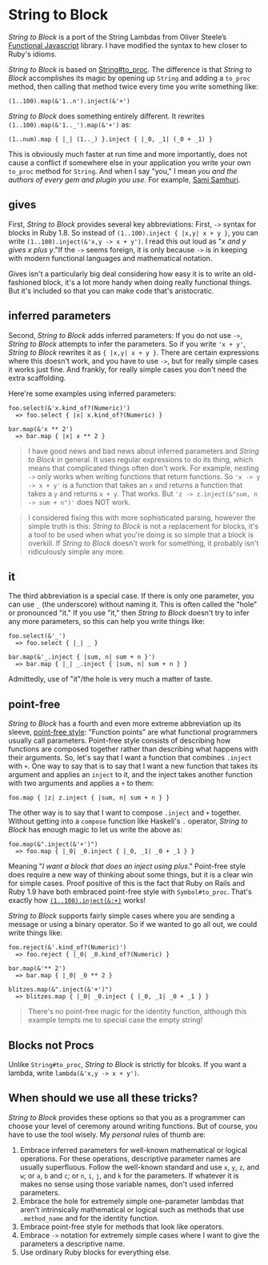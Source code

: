 String to Block
===

*String to Block* is a port of the String Lambdas from Oliver Steele’s [Functional Javascript](http://osteele.com/sources/javascript/functional/ "Functional Javascript") library. I have modified the syntax to hew closer to Ruby's idioms.

*String to Block* is based on [String#to_proc](http://github.com/raganwald/homoiconic/tree/master/2008-11-28/you_cant_be_serious.md "You can’t be serious!?"). The difference is that *String to Block* accomplishes its magic by opening up `String` and adding a `to_proc` method, then calling that method twice every time you write something like:

    (1..100).map(&'1..n').inject(&'+')

*String to Block* does something entirely different. It rewrites `(1..100).map(&'1.._').map(&'+')` as:

    (1..num).map { |_| (1.._) }.inject { |_0, _1| (_0 + _1) }

This is obviously much faster at run time and more importantly, does not cause a conflict if somewhere else in your application you write your own `to_proc` method for `String`. And when I say "you," I mean *you and the authors of every gem and plugin you use*. For example, [Sami Samhuri](http://sami.samhuri.net/2007/5/11/enumerable-pluck-and-string-to_proc-for-ruby/ "Enumerable#pluck and String#to_proc for Ruby").

gives
---

First, *String to Block* provides several key abbreviations: First,	`->` syntax for blocks in Ruby 1.8. So instead of `(1..100).inject { |x,y| x + y }`, you can write `(1..100).inject(&'x,y -> x + y')`. I read this out loud as "*x and y gives x plus y*."If the `->` seems foreign, it is only because `->` is in keeping with modern functional languages and mathematical notation.

Gives isn't a particularly big deal considering how easy it is to write an old-fashioned block, it's a lot more handy when doing really functional things. But it's included so that you can make code that's aristocratic.

inferred parameters
---

Second, *String to Block* adds inferred parameters: If you do not use `->`, *String to Block* attempts to infer the parameters. So if you write `'x + y'`, *String to Block* rewrites it as `{ |x,y| x + y }`. There are certain expressions where this doesn't work, and you have to use `->`, but for really simple cases it works just fine. And frankly, for really simple cases you don't need the extra scaffolding.

Here're some examples using inferred parameters:

    foo.select(&'x.kind_of?(Numeric)')
      => foo.select { |x| x.kind_of?(Numeric) }
	  
    bar.map(&'x ** 2')
      => bar.map { |x| x ** 2 }

> I have good news and bad news about inferred parameters and *String to Block* in general. It uses regular expressions to do its thing, which means that complicated things often don't work. For example, nesting `->` only works when writing functions that return functions. So `'x -> y -> x + y'` is a function that takes an `x` and returns a function that takes a `y` and returns `x + y`. That works. But `'z -> z.inject(&"sum, n -> sum + n")'` does NOT work.

> I considered fixing this with more sophisticated parsing, however the simple truth is this: *String to Block* is not a replacement for blocks, it's a tool to be used when what you're doing is so simple that a block is overkill. If *String to Block* doesn't work for something, it probably isn't ridiculously simple any more.

it
---

The third abbreviation is a special case. If there is only one parameter, you can use `_` (the underscore) without naming it. This is often called the "hole" or pronounced "it." If you use "it," then *String to Block* doesn't try to infer any more parameters, so this can help you write things like:

    foo.select(&'_')
      => foo.select { |_| _ }
	  
    bar.map(&'_.inject { |sum, n| sum + n }')
      => bar.map { |_| _.inject { |sum, n| sum + n } }

Admittedly, use of "it"/the hole is very much a matter of taste.

point-free
---

*String to Block* has a fourth and even more extreme abbreviation up its sleeve, [point-free style](http://blog.plover.com/prog/haskell/ "The Universe of Discourse : Note on point-free programming style"): "Function points" are what functional programmers usually call parameters. Point-free style consists of describing how functions are composed together rather than describing what happens with their arguments. So, let's say that I want a function that combines `.inject` with `+`. One way to say that is to say that I want a new function that takes its argument and applies an `inject` to it, and the inject takes another function with two arguments and applies a `+` to them:

    foo.map { |z| z.inject { |sum, n| sum + n } }
	
The other way is to say that I want to compose `.inject` and `+` together. Without getting into a `compose` function like Haskell's `.` operator, *String to Block* has enough magic to let us write the above as:

    foo.map(&".inject(&'+')")
      => foo.map { |_0| _0.inject { |_0, _1| _0 + _1 } }
	
Meaning "*I want a block that does an inject using plus*." Point-free style does require a new way of thinking about some things, but it is a clear win for simple cases. Proof positive of this is the fact that Ruby on Rails and Ruby 1.9 have both embraced point-free style with `Symbol#to_proc`. That's exactly how [`(1..100).inject(&:+)`](http://weblog.raganwald.com/2008/02/1100inject.html "(1..100).inject(&:+)") works!

*String to Block* supports fairly simple cases where you are sending a message or using a binary operator. So if we wanted to go all out, we could write things like:

    foo.reject(&'.kind_of?(Numeric)')
      => foo.reject { |_0| _0.kind_of?(Numeric) }
      
    bar.map(&'** 2')
      => bar.map { |_0| _0 ** 2 }
      
    blitzes.map(&".inject(&'+')")
      => blitzes.map { |_0| _0.inject { |_0, _1| _0 + _1 } }

> There's no point-free magic for the identity function, although this example tempts me to special case the empty string!

Blocks not Procs
---

Unlike `String#to_proc`, *String to Block* is strictly for blcoks. If you want a lambda, write `lambda(&'x,y -> x + y')`.

When should we use all these tricks?
---

*String to Block* provides these options so that you as a programmer can choose your level of ceremony around writing functions. But of course, you have to use the tool wisely. My *personal* rules of thumb are:

1.	Embrace inferred parameters for well-known mathematical or logical operations. For these operations, descriptive parameter names are usually superfluous. Follow the well-known standard and use `x`, `y`, `z`, and `w`;  or `a`, `b` and `c`; or `n`, `i`, `j`, and `k` for the parameters. If whatever it is makes no sense using those variable names, don't used inferred parameters.
1.	Embrace the hole for extremely simple one-parameter lambdas that aren't intrinsically mathematical or logical such as methods that use `.method_name` and for the identity function.
1.	Embrace point-free style for methods that look like operators.
1.	Embrace `->` notation for extremely simple cases where I want to give the parameters a descriptive name.
1.	Use ordinary Ruby blocks for everything else.